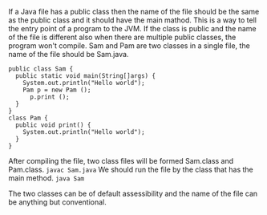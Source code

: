 If a Java file has a public class then the name of the file should be the same as the public class and it should have the main mathod. This is a way to tell the entry point of a program to the JVM. If the class is public and the name of the file is different also when there are multiple public classes, the program won't compile. Sam and Pam are two classes in a single file, the name of the file should be Sam.java.
```
public class Sam {
  public static void main(String[]args) {
    System.out.println("Hello world");
    Pam p = new Pam ();
      p.print ();
  }
}
class Pam {
  public void print() {
    System.out.println("Hello world");
  }
}

```
After compiling the file, two class files will be formed Sam.class and Pam.class.
`javac Sam.java`
We should run the file by the class that has the main method.
`java Sam`

The two classes can be of default assessibility and the name of the file can be anything but conventional. 
